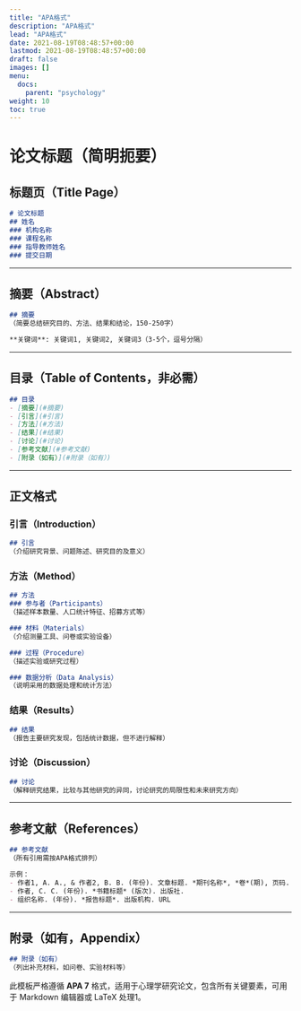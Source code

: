 ```yaml
---
title: "APA格式"
description: "APA格式"
lead: "APA格式"
date: 2021-08-19T08:48:57+00:00
lastmod: 2021-08-19T08:48:57+00:00
draft: false
images: []
menu:
  docs:
    parent: "psychology"
weight: 10
toc: true
---
```


# 论文标题（简明扼要）

## 标题页（Title Page）

```markdown
# 论文标题
## 姓名
### 机构名称
### 课程名称
### 指导教师姓名
### 提交日期
```

---

## 摘要（Abstract）

```markdown
## 摘要
（简要总结研究目的、方法、结果和结论，150-250字）

**关键词**: 关键词1, 关键词2, 关键词3（3-5个，逗号分隔）
```

---

## 目录（Table of Contents，非必需）

```markdown
## 目录
- [摘要](#摘要)
- [引言](#引言)
- [方法](#方法)
- [结果](#结果)
- [讨论](#讨论)
- [参考文献](#参考文献)
- [附录（如有）](#附录（如有）)
```

---

## 正文格式

### 引言（Introduction）

```markdown
## 引言
（介绍研究背景、问题陈述、研究目的及意义）
```

### 方法（Method）

```markdown
## 方法
### 参与者（Participants）
（描述样本数量、人口统计特征、招募方式等）

### 材料（Materials）
（介绍测量工具、问卷或实验设备）

### 过程（Procedure）
（描述实验或研究过程）

### 数据分析（Data Analysis）
（说明采用的数据处理和统计方法）
```

### 结果（Results）

```markdown
## 结果
（报告主要研究发现，包括统计数据，但不进行解释）
```

### 讨论（Discussion）

```markdown
## 讨论
（解释研究结果，比较与其他研究的异同，讨论研究的局限性和未来研究方向）
```

---

## 参考文献（References）

```markdown
## 参考文献
（所有引用需按APA格式排列）

示例：
- 作者1, A. A., & 作者2, B. B. (年份). 文章标题. *期刊名称*, *卷*(期), 页码. https://doi.org/xxxx
- 作者, C. C. (年份). *书籍标题* (版次). 出版社.
- 组织名称. (年份). *报告标题*. 出版机构. URL
```

---

## 附录（如有，Appendix）

```markdown
## 附录（如有）
（列出补充材料，如问卷、实验材料等）
```

此模板严格遵循 **APA 7** 格式，适用于心理学研究论文，包含所有关键要素，可用于 Markdown 编辑器或 LaTeX 处理1。
